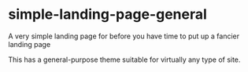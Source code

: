 # simple-landing-page-general
A very simple landing page for before you have time to put up a fancier landing page

This has a general-purpose theme suitable for virtually any type of site.
